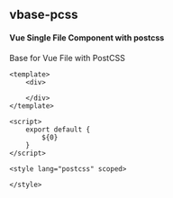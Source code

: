 ## vbase-pcss
#### Vue Single File Component with postcss
Base for Vue File with PostCSS
```vue
<template>
	<div>

	</div>
</template>

<script>
	export default {
		${0}
	}
</script>

<style lang="postcss" scoped>

</style>
```